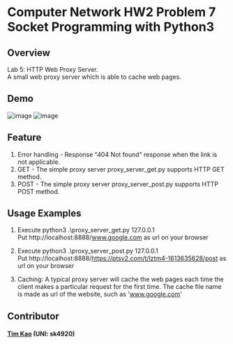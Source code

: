 # Computer Network HW2 Problem 7 Socket Programming with Python3 #

## Overview ##
Lab 5: HTTP Web Proxy Server. \
A small web proxy server which is able to cache web pages.

## Demo ##
![image](C:\Users\savik\Desktop\Columbia\CN\HW2\Programming_Assignments\get.png)
![image](C:\Users\savik\Desktop\Columbia\CN\HW2\Programming_Assignments\post.png)

## Feature ##
1. Error handling - Response "404 Not found" response when the link is not applicable. 
2. GET - The simple proxy server proxy_server_get.py supports HTTP GET method.
3. POST - The simple proxy server proxy_server_post.py supports HTTP POST method.

##  Usage Examples ##
1. Execute python3 .\proxy_server_get.py 127.0.0.1\
   Put http://localhost:8888/www.google.com as url on your browser 
2. Execute python3 .\proxy_server_post.py 127.0.0.1\
   Put http://localhost:8888/https://ptsv2.com/t/lztm4-1613635628/post as url on your browser
 
3. Caching: A typical proxy server will cache the web pages each time the client makes a particular
request for the first time. The cache file name is made as url of the website, such as 'www.google.com'
   
## Contributor ##
#### [Tim Kao](https://github.com/tim-kao?fbclid=IwAR0lWAvmWe03EtuderoHdKEpYYG8pnl2ca1bN1b5DBfEMP-wFv4kQupl-Jg) (UNI: sk4920)